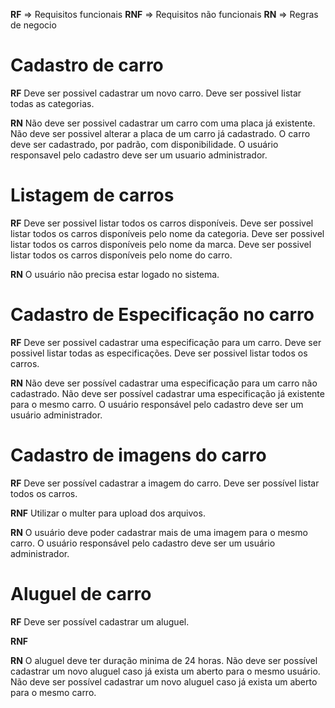 **RF** => Requisitos funcionais
**RNF** => Requisitos não funcionais
**RN** => Regras de negocio

# Cadastro de carro

**RF**
Deve ser possivel cadastrar um novo carro.
Deve ser possivel listar todas as categorias.

**RN**
Não deve ser possivel cadastrar um carro com uma placa já existente.
Não deve ser possivel alterar a placa de um carro já cadastrado.
O carro deve ser cadastrado, por padrão, com disponibilidade.
O usuário responsavel pelo cadastro deve ser um usuario administrador.

# Listagem de carros

**RF**
Deve ser possivel listar todos os carros disponíveis.
Deve ser possivel listar todos os carros disponíveis pelo nome da categoria.
Deve ser possivel listar todos os carros disponíveis pelo nome da marca.
Deve ser possivel listar todos os carros disponíveis pelo nome do carro.

**RN**
O usuário não precisa estar logado no sistema.

# Cadastro de Especificação no carro

**RF**
Deve ser possivel cadastrar uma especificação para um carro.
Deve ser possivel listar todas as especificações.
Deve ser possivel listar todos os carros.

**RN**
Não deve ser possível cadastrar uma especificação para um carro não cadastrado.
Não deve ser possível cadastrar uma especificação já existente para o mesmo carro.
O usuário responsável pelo cadastro deve ser um usuário administrador.

# Cadastro de imagens do carro

**RF**
Deve ser possível cadastrar a imagem do carro.
Deve ser possível listar todos os carros.

**RNF**
Utilizar o multer para upload dos arquivos.

**RN**
O usuário deve poder cadastrar mais de uma imagem para o mesmo carro.
O usuário responsável pelo cadastro deve ser um usuário administrador.

# Aluguel de carro

**RF**
Deve ser possível cadastrar um aluguel.

**RNF**

**RN**
O aluguel deve ter duração minima de 24 horas.
Não deve ser possível cadastrar um novo aluguel caso já exista um aberto para o mesmo usuário.
Não deve ser possível cadastrar um novo aluguel caso já exista um aberto para o mesmo carro.
